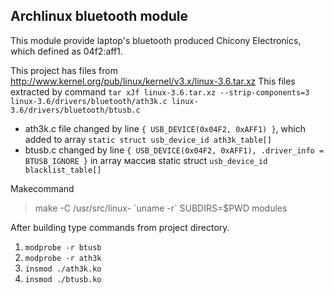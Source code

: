 Archlinux bluetooth module
--------------------------

This module provide laptop's bluetooth produced Chicony Electronics,
which defined as 04f2:aff1.

This project has files from http://www.kernel.org/pub/linux/kernel/v3.x/linux-3.6.tar.xz
This files extracted by command `tar xJf linux-3.6.tar.xz --strip-components=3 linux-3.6/drivers/bluetooth/ath3k.c linux-3.6/drivers/bluetooth/btusb.c`

* ath3k.c file changed by line `{ USB_DEVICE(0x04F2, 0xAFF1) }`, which added to array `static struct usb_device_id ath3k_table[]`
* btusb.c changed by line `{ USB_DEVICE(0x04F2, 0xAFF1), .driver_info = BTUSB_IGNORE }` in array массив static struct `usb_device_id blacklist_table[]`



Makecommand 
>make -C /usr/src/linux- \`uname -r\` SUBDIRS=$PWD modules

After building type commands from project directory.

1. `modprobe -r btusb`
2. `modprobe -r ath3k`
3. `insmod ./ath3k.ko`
4. `insmod ./btusb.ko`
